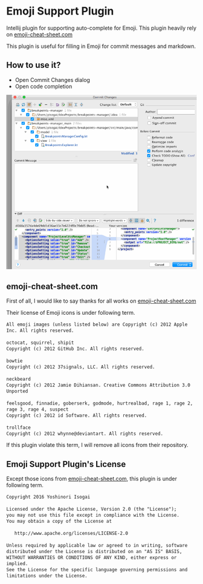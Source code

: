 # Emoji Support Plugin

Intellij plugin for supporting auto-complete for Emoji. This plugin heavily rely on <a href="https://github.com/WebpageFX/emoji-cheat-sheet.com">emoji-cheat-sheet.com</a>

This plugin is useful for filling in Emoji for commit messages and markdown.

## How to use it?

* Open Commit Changes dialog
* Open code completion

![commit](website/images/commit.gif)

## emoji-cheat-sheet.com

First of all, I would like to say thanks for all works on [emoji-cheat-sheet.com](https://github.com/WebpageFX/emoji-cheat-sheet.com)

Their license of Emoji icons is under following term.

```
All emoji images (unless listed below) are Copyright (c) 2012 Apple Inc. All rights reserved.

octocat, squirrel, shipit
Copyright (c) 2012 GitHub Inc. All rights reserved.

bowtie
Copyright (c) 2012 37signals, LLC. All rights reserved.

neckbeard
Copyright (c) 2012 Jamie Dihiansan. Creative Commons Attribution 3.0 Unported

feelsgood, finnadie, goberserk, godmode, hurtrealbad, rage 1, rage 2, rage 3, rage 4, suspect
Copyright (c) 2012 id Software. All rights reserved.

trollface
Copyright (c) 2012 whynne@deviantart. All rights reserved.
```

If this plugin violate this term, I will remove all icons from their repository.

## Emoji Support Plugin's License

Except those icons from [emoji-cheat-sheet.com](https://github.com/WebpageFX/emoji-cheat-sheet.com), this plugin is under following term.

```
Copyright 2016 Yoshinori Isogai

Licensed under the Apache License, Version 2.0 (the "License");
you may not use this file except in compliance with the License.
You may obtain a copy of the License at

   http://www.apache.org/licenses/LICENSE-2.0

Unless required by applicable law or agreed to in writing, software
distributed under the License is distributed on an "AS IS" BASIS,
WITHOUT WARRANTIES OR CONDITIONS OF ANY KIND, either express or implied.
See the License for the specific language governing permissions and
limitations under the License.
```
